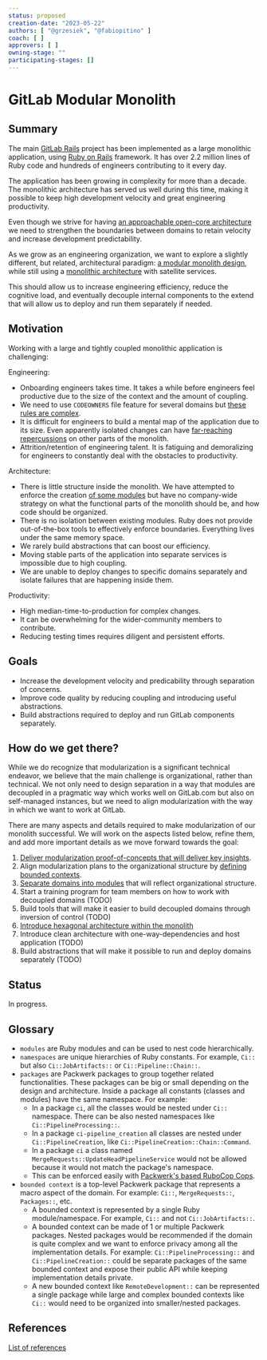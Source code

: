 ```yaml
---
status: proposed
creation-date: "2023-05-22"
authors: [ "@grzesiek", "@fabiopitino" ]
coach: [ ]
approvers: [ ]
owning-stage: ""
participating-stages: []
---
```


<!-- vale gitlab.FutureTense = NO -->

# GitLab Modular Monolith

## Summary

The main [GitLab Rails](https://gitlab.com/gitlab-org/gitlab)
project has been implemented as a large monolithic application, using
[Ruby on Rails](https://rubyonrails.org/) framework. It has over 2.2 million
lines of Ruby code and hundreds of engineers contributing to it every day.

The application has been growing in complexity for more than a decade. The
monolithic architecture has served us well during this time, making it possible
to keep high development velocity and great engineering productivity.

Even though we strive for having [an approachable open-core architecture](https://about.gitlab.com/blog/2022/07/14/open-core-is-worse-than-plugins/)
we need to strengthen the boundaries between domains to retain velocity and
increase development predictability.

As we grow as an engineering organization, we want to explore a slightly
different, but related, architectural paradigm:
[a modular monolith design](https://en.wikipedia.org/wiki/Modular_programming),
while still using a [monolithic architecture](https://en.wikipedia.org/wiki/Monolithic_application)
with satellite services.

This should allow us to increase engineering efficiency, reduce the cognitive
load, and eventually decouple internal components to the extend that will allow
us to deploy and run them separately if needed.

## Motivation

Working with a large and tightly coupled monolithic application is challenging:

Engineering:

- Onboarding engineers takes time. It takes a while before engineers feel
  productive due to the size of the context and the amount of coupling.
- We need to use `CODEOWNERS` file feature for several domains but
  [these rules are complex](https://gitlab.com/gitlab-org/gitlab/-/blob/409228f064a950af8ff2cecdd138fc9da41c8e63/.gitlab/CODEOWNERS#L1396-1457).
- It is difficult for engineers to build a mental map of the application due to its size.
  Even apparently isolated changes can have [far-reaching repercussions](https://handbook.gitlab.com/handbook/engineering/core-development/#reducing-the-impact-of-far-reaching-work)
  on other parts of the monolith.
- Attrition/retention of engineering talent. It is fatiguing and demoralizing for
  engineers to constantly deal with the obstacles to productivity.

Architecture:

- There is little structure inside the monolith. We have attempted to enforce
  the creation [of some modules](https://gitlab.com/gitlab-org/gitlab/-/issues/212156)
  but have no company-wide strategy on what the functional parts of the
  monolith should be, and how code should be organized.
- There is no isolation between existing modules. Ruby does not provide
  out-of-the-box tools to effectively enforce boundaries. Everything lives
  under the same memory space.
- We rarely build abstractions that can boost our efficiency.
- Moving stable parts of the application into separate services is impossible
  due to high coupling.
- We are unable to deploy changes to specific domains separately and isolate
  failures that are happening inside them.

Productivity:

- High median-time-to-production for complex changes.
- It can be overwhelming for the wider-community members to contribute.
- Reducing testing times requires diligent and persistent efforts.

## Goals

- Increase the development velocity and predicability through separation of concerns.
- Improve code quality by reducing coupling and introducing useful abstractions.
- Build abstractions required to deploy and run GitLab components separately.

## How do we get there?

While we do recognize that modularization is a significant technical endeavor,
we believe that the main challenge is organizational, rather than technical. We
not only need to design separation in a way that modules are decoupled in a
pragmatic way which works well on GitLab.com but also on self-managed
instances, but we need to align modularization with the way in which we want to
work at GitLab.

There are many aspects and details required to make modularization of our
monolith successful. We will work on the aspects listed below, refine them, and
add more important details as we move forward towards the goal:

1. [Deliver modularization proof-of-concepts that will deliver key insights](proof_of_concepts.md).
1. Align modularization plans to the organizational structure by [defining bounded contexts](bounded_contexts.md).
1. [Separate domains into modules](packages_extraction.md) that will reflect organizational structure.
1. Start a training program for team members on how to work with decoupled domains (TODO)
1. Build tools that will make it easier to build decoupled domains through inversion of control (TODO)
1. [Introduce hexagonal architecture within the monolith](hexagonal_monolith/index.md)
1. Introduce clean architecture with one-way-dependencies and host application (TODO)
1. Build abstractions that will make it possible to run and deploy domains separately (TODO)

## Status

In progress.

## Glossary

- `modules` are Ruby modules and can be used to nest code hierarchically.
- `namespaces` are unique hierarchies of Ruby constants. For example, `Ci::` but also `Ci::JobArtifacts::` or `Ci::Pipeline::Chain::`.
- `packages` are Packwerk packages to group together related functionalities. These packages can be big or small depending on the design and architecture. Inside a package all constants (classes and modules) have the same namespace. For example:
  - In a package `ci`, all the classes would be nested under `Ci::` namespace. There can be also nested namespaces like `Ci::PipelineProcessing::`.
  - In a package `ci-pipeline_creation` all classes are nested under `Ci::PipelineCreation`, like `Ci::PipelineCreation::Chain::Command`.
  - In a package `ci` a class named `MergeRequests::UpdateHeadPipelineService` would not be allowed because it would not match the package's namespace.
  - This can be enforced easily with [Packwerk's based RuboCop Cops](https://github.com/rubyatscale/rubocop-packs/blob/main/lib/rubocop/cop/packs/root_namespace_is_pack_name.rb).
- `bounded context` is a top-level Packwerk package that represents a macro aspect of the domain. For example: `Ci::`, `MergeRequests::`, `Packages::`, etc.
  - A bounded context is represented by a single Ruby module/namespace. For example, `Ci::` and not `Ci::JobArtifacts::`.
  - A bounded context can be made of 1 or multiple Packwerk packages. Nested packages would be recommended if the domain is quite complex and we want to enforce privacy among all the implementation details. For example: `Ci::PipelineProcessing::` and `Ci::PipelineCreation::` could be separate packages of the same bounded context and expose their public API while keeping implementation details private.
  - A new bounded context like `RemoteDevelopment::` can be represented a single package while large and complex bounded contexts like `Ci::` would need to be organized into smaller/nested packages.

## References

[List of references](references.md)
